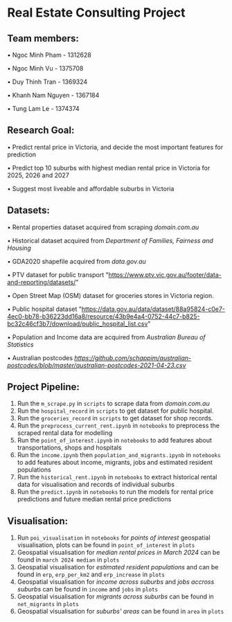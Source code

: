 # Real Estate Consulting Project

## Team members:
• Ngoc Minh Pham - 1312628

• Ngoc Minh Vu - 1375708

• Duy Thinh Tran - 1369324

• Khanh Nam Nguyen - 1367184

• Tung Lam Le - 1374374


## Research Goal:
• Predict rental price in Victoria, and decide the most important features for prediction

• Predict top 10 suburbs with highest median rental price in Victoria for 2025, 2026 and 2027

• Suggest most liveable and affordable suburbs in Victoria 

## Datasets:
• Rental properties dataset acquired from scraping *domain.com.au*

• Historical dataset acquired from *Department of Families, Fairness and Housing*

• GDA2020 shapefile acquired from *data.gov.au*

• PTV dataset for public transport "https://www.ptv.vic.gov.au/footer/data-and-reporting/datasets/"

• Open Street Map (OSM) dataset for groceries stores in Victoria region.

• Public hospital dataset "https://data.gov.au/data/dataset/88a95824-c0e7-4ec0-bb78-b36223dd16a8/resource/43b9e4a4-0752-44c7-b825-bc32c46cf3b7/download/public_hospital_list.csv"

• Population and Income data are acquired from *Australian Bureau of Statistics*

• Australian postcodes *https://github.com/schappim/australian-postcodes/blob/master/australian-postcodes-2021-04-23.csv*


## Project Pipeline:
1. Run the `m_scrape.py` in `scripts` to scrape data from *domain.com.au*
2. Run the `hospital_record` in `scripts` to get dataset for public hospital.
3. Run the `groceries_record` in `scripts` to get dataset for shop records.
4. Run the `preprocess_current_rent.ipynb` in `notebooks` to preprocess the scraped rental data for modelling 
5. Run the `point_of_interest.ipynb` in `notebooks` to add features about transportations, shops and hospitals
6. Run the `income.ipynb` then `population_and_migrants.ipynb` in `notebooks` to add features about income, migrants, jobs and estimated resident populations
7. Run the `historical_rent.ipynb` in `notebooks` to extract historical rental data for visualisation and records of individual suburbs
8. Run the `predict.ipynb` in `notebooks` to run the models for rental price predictions and future median rental price predictions


## Visualisation:
1. Run `poi_visualisation` in `notebooks` for *points of interest* geospatial visualisation, plots can be found in `point_of_interest` in `plots`
2. Geospatial visualisation for *median rental prices in March 2024* can be found in `march 2024 median` in `plots`
3. Geospatial visualisation for *estimated resident populations* and  can be found in `erp`, `erp_per_km2` and `erp_increase` in `plots`
4. Geospatial visualisation for *income across suburbs* and *jobs accross suburbs* can be found in `income` and `jobs` in `plots`
5. Geospatial visualisation for *migrants across suburbs* can be found in `net_migrants` in `plots`
6. Geospatial visualisation for *suburbs' areas* can be found in `area` in `plots`

